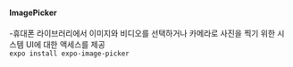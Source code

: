 #### ImagePicker 
-휴대폰 라이브러리에서 이미지와 비디오를 선택하거나 카메라로 사진을 찍기 위한 시스템 UI에 대한 액세스를 제공   
```expo install expo-image-picker```  

